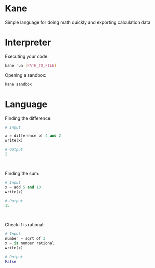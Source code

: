 # Kane
 Simple language for doing math quickly and exporting calculation data

# Interpreter

Executing your code:
```bash
kane run [PATH_TO_FILE]
```

Opening a sandbox:
```bash
kane sandbox
```

# Language

Finding the difference:
```py
# Input

x = difference of 4 and 2
write(x)

# Output
2
```
<br>

Finding the sum:
```py
# Input
x = add 5 and 10
write(x)

# Output
15
```
<br>

Check if is rational:
```py
# Input
number = sqrt of 3
x = is number rational
write(x)

# Output
False

````